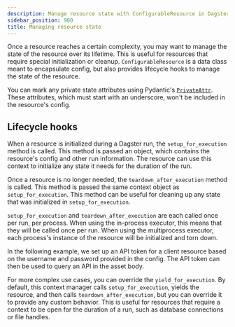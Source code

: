 ```yaml
---
description: Manage resource state with ConfigurableResource in Dagster using lifecycle hooks setup_for_execution and teardown_after_execution.
sidebar_position: 900
title: Managing resource state
---
```


Once a resource reaches a certain complexity, you may want to manage the state of the resource over its lifetime. This is useful for resources that require special initialization or cleanup. `ConfigurableResource` is a data class meant to encapsulate config, but also provides lifecycle hooks to manage the state of the resource.

You can mark any private state attributes using Pydantic's [`PrivateAttr`](https://docs.pydantic.dev/latest/usage/models/#private-model-attributes). These attributes, which must start with an underscore, won't be included in the resource's config.

## Lifecycle hooks

When a resource is initialized during a Dagster run, the `setup_for_execution` method is called. This method is passed an <PyObject section="resources" module="dagster" object="InitResourceContext" /> object, which contains the resource's config and other run information. The resource can use this context to initialize any state it needs for the duration of the run.

Once a resource is no longer needed, the `teardown_after_execution` method is called. This method is passed the same context object as `setup_for_execution`. This method can be useful for cleaning up any state that was initialized in `setup_for_execution`.

`setup_for_execution` and `teardown_after_execution` are each called once per run, per process. When using the in-process executor, this means that they will be called once per run. When using the multiprocess executor, each process's instance of the resource will be initialized and torn down.

In the following example, we set up an API token for a client resource based on the username and password provided in the config. The API token can then be used to query an API in the asset body.

<CodeExample path="docs_snippets/docs_snippets/concepts/resources/pythonic_resources.py" startAfter="start_with_state_example" endBefore="end_with_state_example" dedent="4" title="src/<project_name>/defs/assets.py" />

For more complex use cases, you can override the `yield_for_execution`. By default, this context manager calls `setup_for_execution`, yields the resource, and then calls `teardown_after_execution`, but you can override it to provide any custom behavior. This is useful for resources that require a context to be open for the duration of a run, such as database connections or file handles.

<CodeExample path="docs_snippets/docs_snippets/concepts/resources/pythonic_resources.py" startAfter="start_with_complex_state_example" endBefore="end_with_complex_state_example" dedent="4" title="src/<project_name>/defs/assets.py" />
